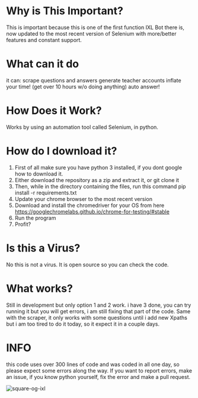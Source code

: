 # Why is This Important?
This is important because this is one of the first function IXL Bot there is, now updated to the most recent version of Selenium with more/better features and constant support.


# What can it do

it can:
scrape questions and answers 
generate teacher accounts
inflate your time! (get over 10 hours w/o doing anything)
auto answer!

# How Does it Work?
Works by using an automation tool called Selenium, in python.

# How do I download it?

1. First of all make sure you have python 3 installed, if you dont google how to download it.
2. Either download the repository as a zip and extract it, or git clone it
3. Then, while in the directory containing the files, run this command pip install -r requirements.txt
4. Update your chrome browser to the most recent version
5. Download and install the chromedriver for your OS from here https://googlechromelabs.github.io/chrome-for-testing/#stable
6. Run the program
7. Profit?

# Is this a Virus?
No this is not a virus. It is open source so you can check the code. 

# What works?
Still in development but only option 1 and 2 work. 
i have 3 done, you can try running it but you will get errors, i am still fixing that part of the code.
Same with the scraper, it only works with some questions until i add new Xpaths but i am too tired to do it today, so it expect it in a couple days.

# INFO
this code uses over 300 lines of code and was coded in all one day, so please expect some errors along the way.
If you want to report errors, make an issue, if you know python yourself, fix the error and make a pull request.

<a><img src="https://i.ibb.co/yN0x0TG/square-og-ixl.png" alt="square-og-ixl" border="0"></a>

